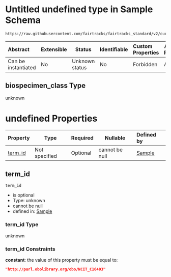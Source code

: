 # Untitled undefined type in Sample Schema

```txt
https://raw.githubusercontent.com/fairtracks/fairtracks_standard/v2/current/json/schema/fairtracks_sample.schema.json#/allOf/2/if/properties/biospecimen_class
```




| Abstract            | Extensible | Status         | Identifiable | Custom Properties | Additional Properties | Access Restrictions | Defined In                                                                                             |
| :------------------ | ---------- | -------------- | ------------ | :---------------- | --------------------- | ------------------- | ------------------------------------------------------------------------------------------------------ |
| Can be instantiated | No         | Unknown status | No           | Forbidden         | Allowed               | none                | [fairtracks_sample.schema.json\*](../json/schema/fairtracks_sample.schema.json "open original schema") |

## biospecimen_class Type

unknown

# undefined Properties

| Property            | Type          | Required | Nullable       | Defined by                                                                                                                                                                                                                                                                         |
| :------------------ | ------------- | -------- | -------------- | :--------------------------------------------------------------------------------------------------------------------------------------------------------------------------------------------------------------------------------------------------------------------------------- |
| [term_id](#term_id) | Not specified | Optional | cannot be null | [Sample](fairtracks_sample-allof-2-if-properties-biospecimen_class-properties-term_id.md "https://raw.githubusercontent.com/fairtracks/fairtracks_standard/v2/current/json/schema/fairtracks_sample.schema.json#/allOf/2/if/properties/biospecimen_class/properties/term_id") |

## term_id




`term_id`

-   is optional
-   Type: unknown
-   cannot be null
-   defined in: [Sample](fairtracks_sample-allof-2-if-properties-biospecimen_class-properties-term_id.md "https://raw.githubusercontent.com/fairtracks/fairtracks_standard/v2/current/json/schema/fairtracks_sample.schema.json#/allOf/2/if/properties/biospecimen_class/properties/term_id")

### term_id Type

unknown

### term_id Constraints

**constant**: the value of this property must be equal to:

```json
"http://purl.obolibrary.org/obo/NCIT_C16403"
```
